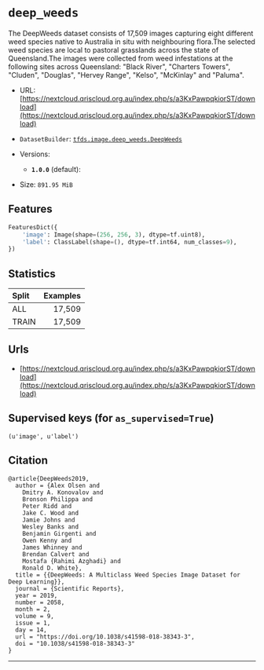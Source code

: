 <div itemscope itemtype="http://schema.org/Dataset">
  <div itemscope itemprop="includedInDataCatalog" itemtype="http://schema.org/DataCatalog">
    <meta itemprop="name" content="TensorFlow Datasets" />
  </div>
  <meta itemprop="name" content="deep_weeds" />
  <meta itemprop="description" content="The DeepWeeds dataset consists of 17,509 images capturing eight different weed species native to Australia in situ with neighbouring flora.The selected weed species are local to pastoral grasslands across the state of Queensland.The images were collected from weed infestations at the following sites across Queensland: &quot;Black River&quot;, &quot;Charters Towers&quot;,  &quot;Cluden&quot;, &quot;Douglas&quot;, &quot;Hervey Range&quot;, &quot;Kelso&quot;, &quot;McKinlay&quot; and &quot;Paluma&quot;." />
  <meta itemprop="url" content="https://www.tensorflow.org/datasets/catalog/deep_weeds" />
  <meta itemprop="sameAs" content="https://nextcloud.qriscloud.org.au/index.php/s/a3KxPawpqkiorST/download" />
</div>

# `deep_weeds`

The DeepWeeds dataset consists of 17,509 images capturing eight different weed
species native to Australia in situ with neighbouring flora.The selected weed
species are local to pastoral grasslands across the state of Queensland.The
images were collected from weed infestations at the following sites across
Queensland: "Black River", "Charters Towers", "Cluden", "Douglas", "Hervey
Range", "Kelso", "McKinlay" and "Paluma".

*   URL:
    [https://nextcloud.qriscloud.org.au/index.php/s/a3KxPawpqkiorST/download](https://nextcloud.qriscloud.org.au/index.php/s/a3KxPawpqkiorST/download)
*   `DatasetBuilder`:
    [`tfds.image.deep_weeds.DeepWeeds`](https://github.com/tensorflow/datasets/tree/master/tensorflow_datasets/image/deep_weeds.py)
*   Versions:

    *   **`1.0.0`** (default):

*   Size: `891.95 MiB`

## Features
```python
FeaturesDict({
    'image': Image(shape=(256, 256, 3), dtype=tf.uint8),
    'label': ClassLabel(shape=(), dtype=tf.int64, num_classes=9),
})
```

## Statistics

Split | Examples
:---- | -------:
ALL   | 17,509
TRAIN | 17,509

## Urls

*   [https://nextcloud.qriscloud.org.au/index.php/s/a3KxPawpqkiorST/download](https://nextcloud.qriscloud.org.au/index.php/s/a3KxPawpqkiorST/download)

## Supervised keys (for `as_supervised=True`)
`(u'image', u'label')`

## Citation
```
@article{DeepWeeds2019,
  author = {Alex Olsen and
    Dmitry A. Konovalov and
    Bronson Philippa and
    Peter Ridd and
    Jake C. Wood and
    Jamie Johns and
    Wesley Banks and
    Benjamin Girgenti and
    Owen Kenny and
    James Whinney and
    Brendan Calvert and
    Mostafa {Rahimi Azghadi} and
    Ronald D. White},
  title = {{DeepWeeds: A Multiclass Weed Species Image Dataset for Deep Learning}},
  journal = {Scientific Reports},
  year = 2019,
  number = 2058,
  month = 2,
  volume = 9,
  issue = 1,
  day = 14,
  url = "https://doi.org/10.1038/s41598-018-38343-3",
  doi = "10.1038/s41598-018-38343-3"
}
```

--------------------------------------------------------------------------------
